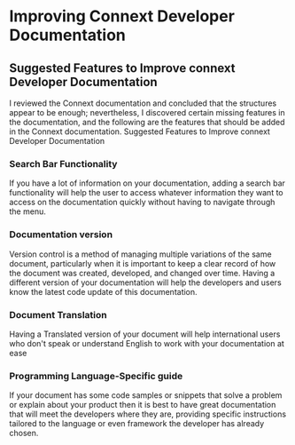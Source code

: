 # Improving Connext Developer Documentation

## Suggested Features to Improve connext Developer Documentation

I reviewed the Connext documentation and concluded that the structures appear to be enough; nevertheless, I discovered certain missing features in the documentation, and the following are the features that should be added in the Connext documentation.
Suggested Features to Improve connext Developer Documentation

### Search Bar Functionality
If you have a lot of information on your documentation, adding a search bar functionality will help the user to access whatever information they want to access on the documentation quickly without having to navigate through the menu.

### Documentation version
Version control is a method of managing multiple variations of the same document, particularly when it is important to keep a clear record of how the document was created, developed, and changed over time. Having a different version of your documentation will help the developers and users know the latest code update of this documentation.

### Document Translation
Having a Translated version of your document will help international users who don't speak or understand English to work with your documentation at ease 

### Programming Language-Specific guide
If your document has some code samples or snippets that solve a problem or explain about your product then it is best to have great documentation that will meet the developers where they are, providing specific instructions tailored to the language or even framework the developer has already chosen.



